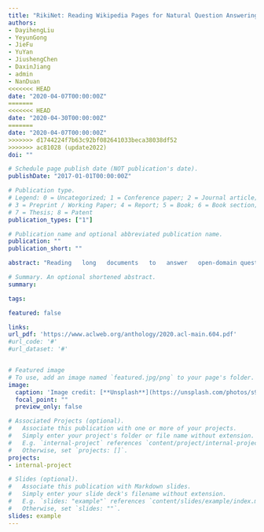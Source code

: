 ```yaml
---
title: "RikiNet: Reading Wikipedia Pages for Natural Question Answering."
authors:
- DayihengLiu
- YeyunGong
- JieFu
- YuYan
- JiushengChen
- DaxinJiang
- admin
- NanDuan
<<<<<<< HEAD
date: "2020-04-07T00:00:00Z"
=======
<<<<<<< HEAD
date: "2020-04-30T00:00:00Z"
=======
date: "2020-04-07T00:00:00Z"
>>>>>>> d1744224f7b63c92bf082641033beca38038df52
>>>>>>> ac81028 (update2022)
doi: ""

# Schedule page publish date (NOT publication's date).
publishDate: "2017-01-01T00:00:00Z"

# Publication type.
# Legend: 0 = Uncategorized; 1 = Conference paper; 2 = Journal article;
# 3 = Preprint / Working Paper; 4 = Report; 5 = Book; 6 = Book section;
# 7 = Thesis; 8 = Patent
publication_types: ["1"]

# Publication name and optional abbreviated publication name.
publication: ""
publication_short: ""

abstract: "Reading   long   documents   to   answer   open-domain questions remains challenging in nat-ural language understanding. In this paper, weintroduce a new model, called RikiNet, whichreads Wikipedia pages for natural question an-swering.    RikiNet  contains  a  dynamic  para-graph  dual-attention  reader  and  a  multi-levelcascaded answer predictor. The reader dynam-ically  represents  the  document  and  questionby utilizing a set of complementary attentionmechanisms.  The representations are then fedinto the predictor to obtain the span of the shortanswer, the paragraph of the long answer, andthe  answer  type  in  a  cascaded  manner.   Onthe  Natural  Questions  (NQ)  dataset,  a  singleRikiNet achieves 74.3 F1 and 57.9 F1 on long-answer  and  short-answer  tasks.   To  our  bestknowledge, it is the first single model that out-performs the single human performance.  Fur-thermore,  an  ensemble  RikiNet  obtains  76.1F1  and  61.3  F1  on  long-answer  and  short-answer tasks, achieving the best performanceon the official NQ leaderboard"

# Summary. An optional shortened abstract.
summary:

tags:

featured: false

links:
url_pdf: 'https://www.aclweb.org/anthology/2020.acl-main.604.pdf'
#url_code: '#'
#url_dataset: '#'


# Featured image
# To use, add an image named `featured.jpg/png` to your page's folder. 
image:
  caption: 'Image credit: [**Unsplash**](https://unsplash.com/photos/s9CC2SKySJM)'
  focal_point: ""
  preview_only: false

# Associated Projects (optional).
#   Associate this publication with one or more of your projects.
#   Simply enter your project's folder or file name without extension.
#   E.g. `internal-project` references `content/project/internal-project/index.md`.
#   Otherwise, set `projects: []`.
projects:
- internal-project

# Slides (optional).
#   Associate this publication with Markdown slides.
#   Simply enter your slide deck's filename without extension.
#   E.g. `slides: "example"` references `content/slides/example/index.md`.
#   Otherwise, set `slides: ""`.
slides: example
---
```

